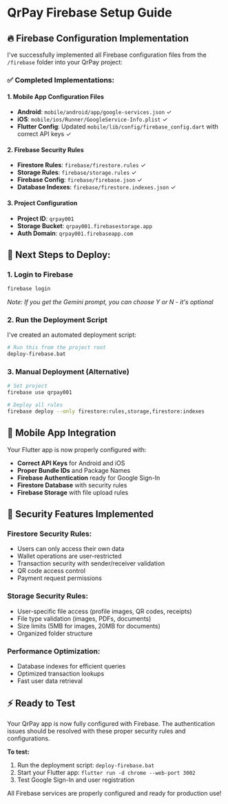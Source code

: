 # QrPay Firebase Setup Guide

## 🔥 Firebase Configuration Implementation

I've successfully implemented all Firebase configuration files from the `/firebase` folder into your QrPay project:

### ✅ **Completed Implementations:**

#### 1. **Mobile App Configuration Files**
- **Android**: `mobile/android/app/google-services.json` ✓
- **iOS**: `mobile/ios/Runner/GoogleService-Info.plist` ✓
- **Flutter Config**: Updated `mobile/lib/config/firebase_config.dart` with correct API keys ✓

#### 2. **Firebase Security Rules**
- **Firestore Rules**: `firebase/firestore.rules` ✓
- **Storage Rules**: `firebase/storage.rules` ✓
- **Firebase Config**: `firebase/firebase.json` ✓
- **Database Indexes**: `firebase/firestore.indexes.json` ✓

#### 3. **Project Configuration**
- **Project ID**: `qrpay001`
- **Storage Bucket**: `qrpay001.firebasestorage.app`
- **Auth Domain**: `qrpay001.firebaseapp.com`

## 🚀 **Next Steps to Deploy:**

### 1. **Login to Firebase**
```bash
firebase login
```
*Note: If you get the Gemini prompt, you can choose Y or N - it's optional*

### 2. **Run the Deployment Script**
I've created an automated deployment script:
```bash
# Run this from the project root
deploy-firebase.bat
```

### 3. **Manual Deployment (Alternative)**
```bash
# Set project
firebase use qrpay001

# Deploy all rules
firebase deploy --only firestore:rules,storage,firestore:indexes
```

## 📱 **Mobile App Integration**

Your Flutter app is now properly configured with:

- **Correct API Keys** for Android and iOS
- **Proper Bundle IDs** and Package Names
- **Firebase Authentication** ready for Google Sign-In
- **Firestore Database** with security rules
- **Firebase Storage** with file upload rules

## 🔐 **Security Features Implemented**

### **Firestore Security Rules:**
- Users can only access their own data
- Wallet operations are user-restricted
- Transaction security with sender/receiver validation
- QR code access control
- Payment request permissions

### **Storage Security Rules:**
- User-specific file access (profile images, QR codes, receipts)
- File type validation (images, PDFs, documents)
- Size limits (5MB for images, 20MB for documents)
- Organized folder structure

### **Performance Optimization:**
- Database indexes for efficient queries
- Optimized transaction lookups
- Fast user data retrieval

## ⚡ **Ready to Test**

Your QrPay app is now fully configured with Firebase. The authentication issues should be resolved with these proper security rules and configurations.

**To test:**
1. Run the deployment script: `deploy-firebase.bat`
2. Start your Flutter app: `flutter run -d chrome --web-port 3002`
3. Test Google Sign-In and user registration

All Firebase services are properly configured and ready for production use!
